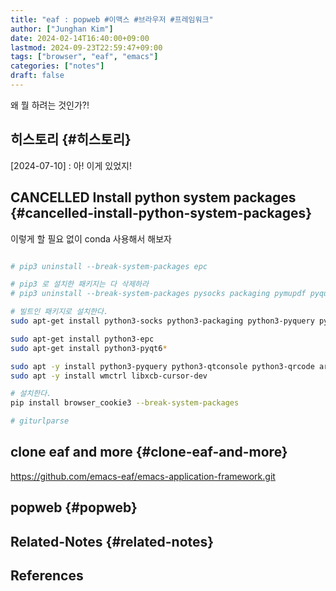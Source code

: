 ```yaml
---
title: "eaf : popweb #이맥스 #브라우저 #프레임워크"
author: ["Junghan Kim"]
date: 2024-02-14T16:40:00+09:00
lastmod: 2024-09-23T22:59:47+09:00
tags: ["browser", "eaf", "emacs"]
categories: ["notes"]
draft: false
---
```


왜 뭘 하려는 것인가?!


## 히스토리 {#히스토리}

[2024-07-10]
: 아! 이게 있었지!


## CANCELLED Install python system packages {#cancelled-install-python-system-packages}

이렇게 할 필요 없이 conda 사용해서 해보자

```bash

# pip3 uninstall --break-system-packages epc

# pip3 로 설치한 패키지는 다 삭제하라
# pip3 uninstall --break-system-packages pysocks packaging pymupdf pyquery feedparser pygit2 charset-normalizer pygments giturlparse unidiff

# 빌트인 패키지로 설치한다.
sudo apt-get install python3-socks python3-packaging python3-pyquery python3-feedparser python3-pygit2 python3-charset-normalizer python3-pygments python3-unidiff python3-fitz --reinstall

sudo apt-get install python3-epc
sudo apt-get install python3-pyqt6*

sudo apt -y install python3-pyquery python3-qtconsole python3-qrcode aria2
sudo apt -y install wmctrl libxcb-cursor-dev

# 설치한다.
pip install browser_cookie3 --break-system-packages

# giturlparse
```


## clone eaf and more {#clone-eaf-and-more}

<https://github.com/emacs-eaf/emacs-application-framework.git>


## popweb {#popweb}


## Related-Notes {#related-notes}

## References

<style>.csl-entry{text-indent: -1.5em; margin-left: 1.5em;}</style><div class="csl-bib-body">
</div>
